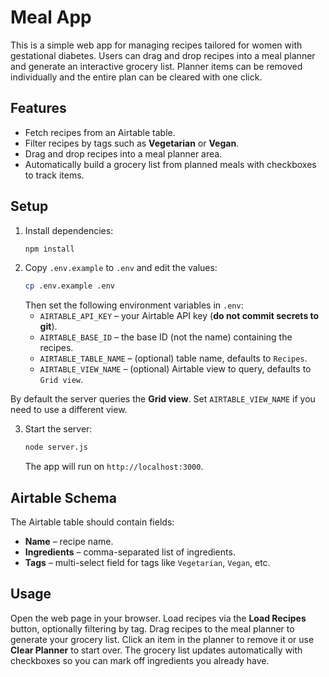 # Meal App

This is a simple web app for managing recipes tailored for women with gestational diabetes. Users can drag and drop recipes into a meal planner and generate an interactive grocery list. Planner items can be removed individually and the entire plan can be cleared with one click.

## Features
- Fetch recipes from an Airtable table.
- Filter recipes by tags such as **Vegetarian** or **Vegan**.
- Drag and drop recipes into a meal planner area.
- Automatically build a grocery list from planned meals with checkboxes to track items.

## Setup
1. Install dependencies:
   ```bash
   npm install
   ```
2. Copy `.env.example` to `.env` and edit the values:
   ```bash
   cp .env.example .env
   ```
   Then set the following environment variables in `.env`:
   - `AIRTABLE_API_KEY` – your Airtable API key (**do not commit secrets to git**).
   - `AIRTABLE_BASE_ID` – the base ID (not the name) containing the recipes.
   - `AIRTABLE_TABLE_NAME` – (optional) table name, defaults to `Recipes`.
   - `AIRTABLE_VIEW_NAME` – (optional) Airtable view to query, defaults to `Grid view`.

By default the server queries the **Grid view**. Set `AIRTABLE_VIEW_NAME` if you need to use a different view.

3. Start the server:
   ```bash
   node server.js
   ```
   The app will run on `http://localhost:3000`.

## Airtable Schema
The Airtable table should contain fields:
- **Name** – recipe name.
- **Ingredients** – comma-separated list of ingredients.
- **Tags** – multi-select field for tags like `Vegetarian`, `Vegan`, etc.

## Usage
Open the web page in your browser. Load recipes via the **Load Recipes** button, optionally filtering by tag. Drag recipes to the meal planner to generate your grocery list. Click an item in the planner to remove it or use **Clear Planner** to start over. The grocery list updates automatically with checkboxes so you can mark off ingredients you already have.
